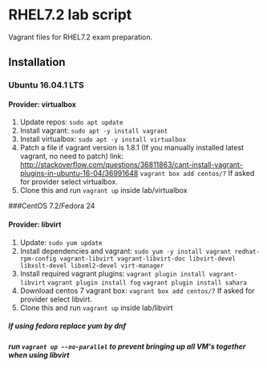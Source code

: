 # RHEL7.2 lab script

Vagrant files for RHEL7.2 exam preparation.

## Installation

### Ubuntu 16.04.1 LTS

#### Provider: virtualbox

1. Update repos: 
	`sudo apt update`
2. Install vagrant: 
	`sudo apt -y install vagrant`
3. Install virtualbox: 
	`sudo apt -y install virtualbox`
4. Patch a file if vagrant version is 1.8.1 (If you manually installed latest vagrant, no need to patch) link: http://stackoverflow.com/questions/36811863/cant-install-vagrant-plugins-in-ubuntu-16-04/36991648
	`vagrant box add centos/7` If asked for provider select virtualbox.
7. Clone this and run `vagrant up` inside lab/virtualbox

###CentOS 7.2/Fedora 24

#### Provider: libvirt

1. Update: `sudo yum update`
2. Install dependencies and vagrant: 
	`sudo yum -y install vagrant redhat-rpm-config vagrant-libvirt vagrant-libvirt-doc libvirt-devel libxslt-devel libxml2-devel virt-manager`
3. Install required vagrant plugins: 
	`vagrant plugin install vagrant-libvirt`
	`vagrant plugin install fog`
	`vagrant plugin install sahara`
4. Download centos 7 vagrant box: 
        `vagrant box add centos/7` If asked for provider select libvirt.
5. Clone this and run `vagrant up` inside lab/libvirt


##### If using fedora replace yum by dnf
##### run `vagrant up --no-parallel` to prevent bringing up all VM's together when using libvirt

